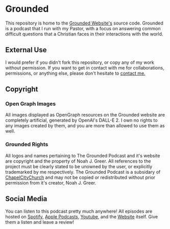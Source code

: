 # Grounded
This repository is home to the [Grounded Website's](https://groundedwithmatt.com/) source code. Grounded is a podcast that I run with my Pastor, with a focus on answering common difficult questions that a Christian faces in their interactions with the world.

## External Use
I would prefer if you didn't fork this repository, or copy any of my work without permission. If you want to get in contact with me for collaborations, permissions, or anything else, please don't hesitate to [contact me.](mailto:noahjgreer@gmail.com)

## Copyright
### Open Graph Images
All images displayed as OpenGraph resources on the Grounded website are completely artificial, generated by OpenAI's DALL-E 2. I own no rights to any images created by them, and you are more than allowed to use them as well.
### Grounded Rights
All logos and names pertaining to The Grounded Podcast and it's website are copyright and the property of Noah J. Greer. All references to the project must be clearly stated to be unowned by the user, or explicitly trademarked by me respectively. The Grounded Podcast is a subsidary of [ChapelCityChurch](https://chapelcity.church) and may not be copied or redistributed without prior permission from it's creator, Noah J. Greer.
## Social Media
You can listen to this podcast pretty much anywhere! All episodes are hosted on [Spotify](https://open.spotify.com/show/2AGB5qVXBus9Jwv0cMc3vZ), [Apple Podcasts](https://podcasts.apple.com/us/podcast/grounded/id1647718821), [Youtube](https://www.youtube.com/channel/UCRVmMSvZfpuXiReda8MmCrg), and the [Website](https://groundedwithmatt.com/) itself. Give them a listen and leave a review!